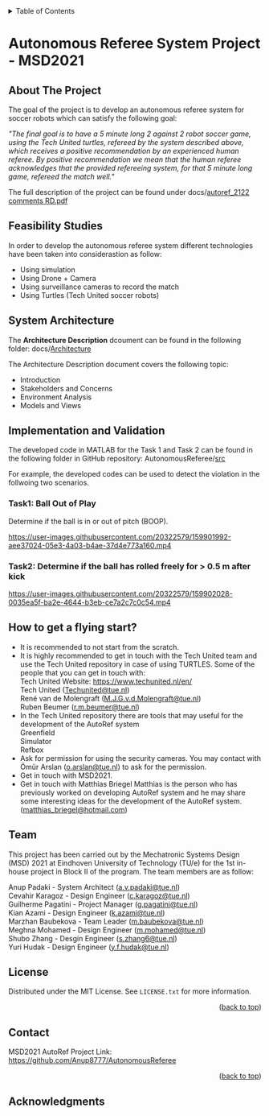 <div id="top"></div>
<!--
README to be edited according to the need.
-->


<!-- TABLE OF CONTENTS -->
<details>
  <summary>Table of Contents</summary>
  <ol>
    <li>
      <a href="#about-the-project">About The Project</a>
      <ul>
        <li><a href="#built-with">Built With</a></li>
      </ul>
    </li>
    <li>
      <a href="#getting-started">Getting Started</a>
      <ul>
        <li><a href="#prerequisites">Prerequisites</a></li>
        <li><a href="#installation">Installation</a></li>
      </ul>
    </li>
    <li><a href="#usage">Usage</a></li>
    <li><a href="#roadmap">Roadmap</a></li>
    <li><a href="#contributing">Contributing</a></li>
    <li><a href="#license">License</a></li>
    <li><a href="#contact">Contact</a></li>
    <li><a href="#acknowledgments">Acknowledgments</a></li>
  </ol>
</details>



# Autonomous Referee System Project - MSD2021

<!-- ABOUT THE PROJECT -->
## About The Project

The goal of the project is to develop an autonomous referee system for soccer robots which can satisfy the following goal:

*"The final goal is to have a 5 minute long 2 against 2 robot soccer game, using the Tech United turtles, refereed by the system described above, which receives a positive recommendation by an experienced human referee. By positive recommendation we mean that the human referee acknowledges that the provided refereeing system, for that 5 minute long game, refereed the match well."*

The full description of the project can be found under docs/[autoref_2122 comments RD.pdf](https://github.com/Anup8777/AutonomousReferee/blob/main/docs/autoref_2122%20comments%20RD.pdf "autoref_2122 comments RD.pdf")


<!-- Feasibility Analysis -->
## Feasibility Studies
In order to develop the autonomous referee system different technologies have been taken into considerastion as follow:
- Using simulation
- Using Drone + Camera
- Using surveillance cameras to record the match
- Using Turtles (Tech United soccer robots)

<!-- System Architecture -->
## System Architecture

The **Architecture Description** dcoument can be found in the following folder: docs/[Architecture](https://github.com/Anup8777/AutonomousReferee/tree/main/docs/Architecture "Architecture")

The Architecture Description document covers the following topic:
- Introduction
- Stakeholders and Concerns
- Environment Analysis
- Models and Views

<!-- Implementation -->
## Implementation and Validation

The developed code in MATLAB for the Task 1 and Task 2 can be found in the following folder in GitHub repository: AutonomousReferee/[src](https://github.com/Anup8777/AutonomousReferee/tree/main/src "src")
 
For example, the developed codes can be used to detect the violation in the follwoing two scenarios.
 
### Task1: Ball Out of Play
Determine if the ball is in or out of pitch (BOOP).  

https://user-images.githubusercontent.com/20322579/159901992-aee37024-05e3-4a03-b4ae-37d4e773a160.mp4

### Task2: Determine if the ball has rolled freely for > 0.5 m after kick

https://user-images.githubusercontent.com/20322579/159902028-0035ea5f-ba2e-4644-b3eb-ce7a2c7c0c54.mp4

<!-- CONTACT -->
## How to get a flying start?

- It is recommended to not start from the scratch.
- It is highly recommended to get in touch with the Tech United team and use the Tech United repository in case of using TURTLES. 
  Some of the people that you can get in touch with:<br />
  Tech United Website: https://www.techunited.nl/en/<br />
  Tech United (Techunited@tue.nl)<br />
  René van de Molengraft (M.J.G.v.d.Molengraft@tue.nl)<br />
  Ruben Beumer (r.m.beumer@tue.nl) <br />
- In the Tech United repository there are tools that may useful for the development of the AutoRef system<br />
  Greenfield<br />
  Simulator<br />
  Refbox<br />
- Ask for permission for using the security cameras.
  You may contact with Ömür Arslan (o.arslan@tue.nl) to ask for the permission.
- Get in touch with MSD2021.
- Get in touch with Matthias Briegel
  Matthias is the person who has previously worked on developing AutoRef system and he may share some interesting ideas for the development of the AutoRef system. (matthias_briegel@hotmail.com)

<!-- CONTACT -->
## Team

This project has been carried out by the Mechatronic Systems Design (MSD) 2021 at Eindhoven University of Technology (TU/e) for the 1st in-house project in Block II of the program. The team members are as follow:

Anup Padaki - System Architect (a.v.padaki@tue.nl)<br />
Cevahir Karagoz - Design Engineer (c.karagoz@tue.nl)<br />
Guilherme Pagatini - Project Manager (g.pagatini@tue.nl)<br />
Kian Azami - Design Engineer (k.azami@tue.nl)<br />
Marzhan Baubekova - Team Leader (m.baubekova@tue.nl)<br />
Meghna Mohamed - Design Engineer (m.mohamed@tue.nl)<br />
Shubo Zhang - Desgin Engineer (s.zhang6@tue.nl)<br />
Yuri Hudak - Design Engineer (y.f.hudak@tue.nl)<br />


<!-- LICENSE -->
## License

Distributed under the MIT License. See `LICENSE.txt` for more information.

<p align="right">(<a href="#top">back to top</a>)</p>





<!-- CONTACT -->
## Contact

MSD2021 AutoRef Project Link: https://github.com/Anup8777/AutonomousReferee

<p align="right">(<a href="#top">back to top</a>)</p>



<!-- ACKNOWLEDGMENTS -->
## Acknowledgments
